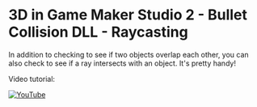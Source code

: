 # 3D in Game Maker Studio 2 - Bullet Collision DLL - Raycasting

In addition to checking to see if two objects overlap each other, you can also check to see if a ray intersects with an object. It's pretty handy!

Video tutorial:

[![YouTube](https://i.ytimg.com/vi/YpTk7U3bfKM/hqdefault.jpg)](https://youtu.be/YpTk7U3bfKM)
